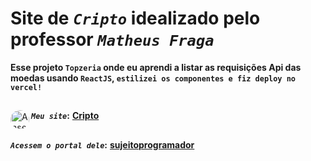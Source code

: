 # Site de _`Cripto`_ idealizado pelo professor _`Matheus Fraga`_
**Esse projeto `Topzeria` onde eu aprendi a listar as requisições Api das moedas usando `ReactJS`, `estilizei os componentes e fiz deploy no vercel!`** <br>
##
**_`Meu site`_:**</div>
<a href="https://cripto-beryl.vercel.app/" target="_blank"><img align="left" alt="Ansel-pic" height="30" style="border-radius:30px;" src="https://user-images.githubusercontent.com/66381597/167222900-88b7923c-a06d-46d4-bd88-8ed2cb883f7d.png" target="_blank">  **Cripto** </a>
##
**_`Acessem o portal dele`_:** <a href="https://sujeitoprogramador.com/fabricadeaplicativos/" target="_blank"> **sujeitoprogramador**</a> 


